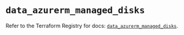 # `data_azurerm_managed_disks`

Refer to the Terraform Registry for docs: [`data_azurerm_managed_disks`](https://registry.terraform.io/providers/hashicorp/azurerm/4.48.0/docs/data-sources/managed_disks).
